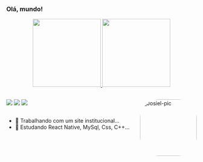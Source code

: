 ### Olá, mundo!

<div align="center">
  <a href="https://github.com/jotshh">
  <img height="180em" src="https://github-readme-stats.vercel.app/api?username=jotshh&show_icons=true&theme=dark&include_all_commits=true&count_private=true"/>
  <img height="180em" src="https://github-readme-stats.vercel.app/api/top-langs/?username=jotshh&layout=compact&langs_count=7&theme=dark"/>
</div>        
  
  <img align="right" alt="Josiel-pic" height="150" style="border-radius:50px;" 
  src="https://avatars.githubusercontent.com/u/93806917?v=4">
</div>

##
 
<div> 
  <a href="https://www.instagram.com/josielphelipe/" target="_blank"><img src="https://img.shields.io/badge/-Instagram-%23E4405F?style=for-the-badge&logo=instagram&logoColor=white" target="_blank"></a>
 	<a href="https://www.twitch.tv/josielphelipe_" target="_blank"><img src="https://img.shields.io/badge/Twitch-9146FF?style=for-the-badge&logo=twitch&logoColor=white" target="_blank"></a>
 <a href="https://discord.gg/UJWCAKFP46" target="_blank"><img src="https://img.shields.io/badge/Discord-7289DA?style=for-the-badge&logo=discord&logoColor=white" target="_blank"></a> 
  
  ##

- 🔭 Trabalhando com um site institucional...
- 🌱 Estudando React Native, MySql, Css, C++...
